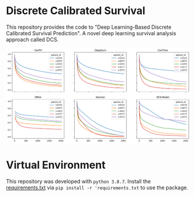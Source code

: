 # Discrete Calibrated Survival
This repository provides the code to "Deep Learning-Based Discrete Calibrated Survival
Prediction". A novel deep learning survival analysis approach called DCS.

![](survival_curves.png)

# Virtual Environment
This repository was developed with `python 3.8.7`. Install the [requirements.txt](requirements.txt)
via `pip install -r 'requirements.txt` to use the package.